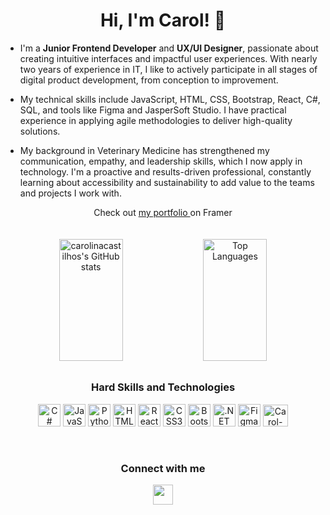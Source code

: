 <h1 align="center"> Hi, I'm Carol! 👋 </h1>

- <p>I'm a <b>Junior Frontend Developer</b> and <b>UX/UI Designer</b>, passionate about creating intuitive interfaces and impactful user experiences. With nearly two years of experience in IT, I like to actively participate in all stages of digital product development, from conception to improvement.

- My technical skills include JavaScript, HTML, CSS, Bootstrap, React, C#, SQL, and tools like Figma and JasperSoft Studio. I have practical experience in applying agile methodologies to deliver high-quality solutions.

- My background in Veterinary Medicine has strengthened my communication, empathy, and leadership skills, which I now apply in technology. I'm a proactive and results-driven professional, constantly learning about accessibility and sustainability to add value to the teams and projects I work with.
</p>

<div align="center"> 
Check out <a href="https://carolinacastilhos.framer.website/">my portfolio </a>on Framer
</div>
<br><br>

<div align="center">  
<a href="http://www.github.com/carolinacastilhos"><img src="https://github-readme-stats.vercel.app/api?username=carolinacastilhos&show_icons=true&hide=&count_private=true&hide_rank=true&title_color=ec4899&text_color=ffffff&icon_color=ffffff&bg_color=000000&hide_border=true&show_icons=true" alt="carolinacastilhos's GitHub stats" width="45%" height="195px"/></a>  <a href="https://github.com/carolinacastilhos"><img src="https://github-readme-stats.vercel.app/api/top-langs/?username=carolinacastilhos&layout=compact&langs_count=10&title_color=ec4899&text_color=ffffff&icon_color=ffffff&bg_color=000000&hide_border=true&locale=en&custom_title=Top%20%Languages" alt="Top Languages" width="45%" height="195px" /></a>

</div>

##  
 
<div align="center"> 
<h3> Hard Skills and Technologies </h3>
<p align="center">
<a href="https://docs.microsoft.com/en-us/dotnet/csharp/" target="_blank" rel="noreferrer"><img src="https://raw.githubusercontent.com/danielcranney/readme-generator/main/public/icons/skills/csharp-colored.svg" width="36" height="36" alt="C#" /></a>
<a href="https://developer.mozilla.org/en-US/docs/Web/JavaScript" target="_blank" rel="noreferrer"><img src="https://raw.githubusercontent.com/danielcranney/readme-generator/main/public/icons/skills/javascript-colored.svg" width="36" height="36" alt="JavaScript" /></a>
<a href="https://www.python.org/" target="_blank" rel="noreferrer"><img src="https://raw.githubusercontent.com/danielcranney/readme-generator/main/public/icons/skills/python-colored.svg" width="36" height="36" alt="Python" /></a>
<a href="https://developer.mozilla.org/en-US/docs/Glossary/HTML5" target="_blank" rel="noreferrer"><img src="https://raw.githubusercontent.com/danielcranney/readme-generator/main/public/icons/skills/html5-colored.svg" width="36" height="36" alt="HTML5" /></a>
<a href="https://reactjs.org/" target="_blank" rel="noreferrer"><img src="https://raw.githubusercontent.com/danielcranney/readme-generator/main/public/icons/skills/react-colored.svg" width="36" height="36" alt="React" /></a>
<a href="https://www.w3.org/TR/CSS/#css" target="_blank" rel="noreferrer"><img src="https://raw.githubusercontent.com/danielcranney/readme-generator/main/public/icons/skills/css3-colored.svg" width="36" height="36" alt="CSS3" /></a>
<a href="https://getbootstrap.com/" target="_blank" rel="noreferrer"><img src="https://raw.githubusercontent.com/danielcranney/readme-generator/main/public/icons/skills/bootstrap-colored.svg" width="36" height="36" alt="Bootstrap" /></a>
<a href="https://dotnet.microsoft.com/en-us/" target="_blank" rel="noreferrer"><img src="https://raw.githubusercontent.com/danielcranney/readme-generator/main/public/icons/skills/dot-net-colored.svg" width="36" height="36" alt=".NET" /></a>
<a href="https://www.figma.com/" target="_blank" rel="noreferrer"><img src="https://raw.githubusercontent.com/danielcranney/readme-generator/main/public/icons/skills/figma-colored.svg" width="36" height="36" alt="Figma" /></a>
<a href="https://cdn.jsdelivr.net/gh/devicons/devicon/icons/visualstudio/visualstudio-plain.svg" target="_blank" rel="noreferrer"><img alt="Carol-VS" height="35" width="40" src="https://cdn.jsdelivr.net/gh/devicons/devicon/icons/visualstudio/visualstudio-plain.svg"></a>
</p>
<br>
<div align="center"> 
<h3> Connect with me </h3>
<a href="https://www.linkedin.com/in/carolina-castilhos-da-silva/" target="_blank" rel="noreferrer"><img src="https://raw.githubusercontent.com/danielcranney/readme-generator/main/public/icons/socials/linkedin.svg" width="32" height="32" /></a></div>
